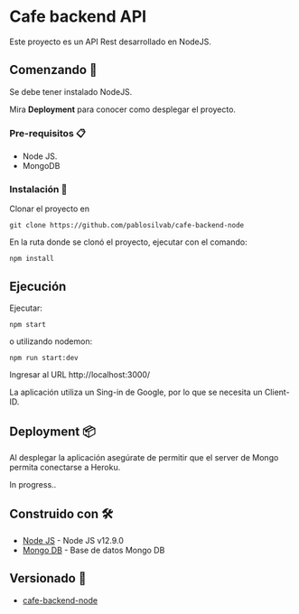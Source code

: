 # Cafe backend API

Este proyecto es un API Rest desarrollado en NodeJS. 

## Comenzando 🚀

Se debe tener instalado NodeJS. 

Mira **Deployment** para conocer como desplegar el proyecto.

### Pre-requisitos 📋

* Node JS.
* MongoDB

### Instalación 🔧

Clonar el proyecto en

```
git clone https://github.com/pablosilvab/cafe-backend-node
```

En la ruta donde se clonó el proyecto, ejecutar con el comando: 

```
npm install
```

## Ejecución

Ejecutar:

```
npm start
```

o utilizando nodemon:

```
npm run start:dev
```

Ingresar al URL http://localhost:3000/

La aplicación utiliza un Sing-in de Google, por lo que se necesita un Client-ID.

## Deployment 📦

Al desplegar la aplicación asegúrate de permitir que el server de Mongo permita conectarse a Heroku.




In progress..

## Construido con 🛠️

* [Node JS](https://nodejs.org/en/) - Node JS v12.9.0
* [Mongo DB](https://www.mongodb.com/es) - Base de datos Mongo DB


## Versionado 📌

* [cafe-backend-node](https://github.com/pablosilvab/cafe-backend-node) 

